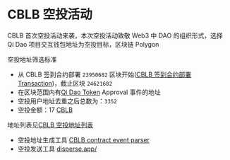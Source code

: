 # CBLB 空投活动

CBLB 首次空投活动来袭，本次空投活动致敬 Web3 中 DAO 的组织形式，选择 Qi Dao 项目交互钱包地址为空投目标，区块链 Polygon

空投地址筛选标准

- 从 CBLB 签到合约部署
  `23950682` 区块开始([CBLB 签到合约部署 Transaction](https://polygonscan.com/tx/0xdda6622ac2cea5cc3e7ac5e21526487c35e51724660949364595f4f0797cf794))，截止区块 `24621682`
- 在区块范围内有[Qi Dao Token](https://polygonscan.com/token/0x580a84c73811e1839f75d86d75d88cca0c241ff4) Approval 事件的地址
- 空投用户地址去重之后总数为：`3352`
- 空投金额：17 [CBLB](https://polygonscan.com/token/0x7a45922F95C845Ff9bE01112AfCF207968a9cA0B)

地址列表见[CBLB 空投地址列表](https://github.com/cblb-app/cblb-articles/blob/master/2022/CBLB-airdrop-wallet-list.csv)

- 空投地址生成工具 [CBLB contract event parser](https://github.com/cblb-app/cblb-event-parse-website)
- 空投发送工具 [disperse.app/](https://disperse.app/)
